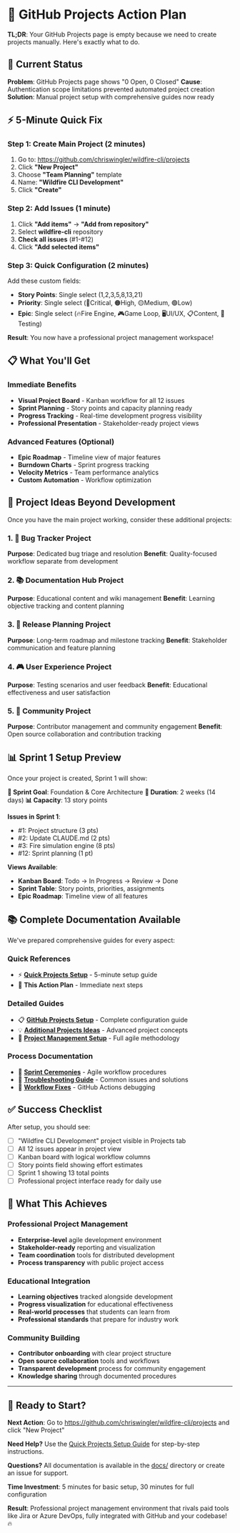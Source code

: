 # 🎯 GitHub Projects Action Plan

**TL;DR**: Your GitHub Projects page is empty because we need to create projects manually. Here's exactly what to do.

## 🚨 Current Status

**Problem**: GitHub Projects page shows "0 Open, 0 Closed" 
**Cause**: Authentication scope limitations prevented automated project creation
**Solution**: Manual project setup with comprehensive guides now ready

## ⚡ 5-Minute Quick Fix

### Step 1: Create Main Project (2 minutes)
1. Go to: https://github.com/chriswingler/wildfire-cli/projects
2. Click **"New Project"**
3. Choose **"Team Planning"** template  
4. Name: **"Wildfire CLI Development"**
5. Click **"Create"**

### Step 2: Add Issues (1 minute)
1. Click **"Add items"** → **"Add from repository"**
2. Select **wildfire-cli** repository
3. **Check all issues** (#1-#12)
4. Click **"Add selected items"**

### Step 3: Quick Configuration (2 minutes)
Add these custom fields:
- **Story Points**: Single select (1,2,3,5,8,13,21)
- **Priority**: Single select (🔴Critical, 🟠High, 🟡Medium, 🟢Low)
- **Epic**: Single select (🔥Fire Engine, 🎮Game Loop, 🖥️UI/UX, 📋Content, 🧪Testing)

**Result**: You now have a professional project management workspace!

## 📋 What You'll Get

### Immediate Benefits
- **Visual Project Board** - Kanban workflow for all 12 issues
- **Sprint Planning** - Story points and capacity planning ready
- **Progress Tracking** - Real-time development progress visibility
- **Professional Presentation** - Stakeholder-ready project views

### Advanced Features (Optional)
- **Epic Roadmap** - Timeline view of major features
- **Burndown Charts** - Sprint progress tracking
- **Velocity Metrics** - Team performance analytics
- **Custom Automation** - Workflow optimization

## 🚀 Project Ideas Beyond Development

Once you have the main project working, consider these additional projects:

### 1. 🐛 Bug Tracker Project
**Purpose**: Dedicated bug triage and resolution
**Benefit**: Quality-focused workflow separate from development

### 2. 📚 Documentation Hub Project  
**Purpose**: Educational content and wiki management
**Benefit**: Learning objective tracking and content planning

### 3. 🚀 Release Planning Project
**Purpose**: Long-term roadmap and milestone tracking
**Benefit**: Stakeholder communication and feature planning

### 4. 🎮 User Experience Project
**Purpose**: Testing scenarios and user feedback
**Benefit**: Educational effectiveness and user satisfaction

### 5. 🤝 Community Project
**Purpose**: Contributor management and community engagement
**Benefit**: Open source collaboration and contribution tracking

## 📊 Sprint 1 Setup Preview

Once your project is created, Sprint 1 will show:

**🎯 Sprint Goal**: Foundation & Core Architecture
**📅 Duration**: 2 weeks (14 days)
**📊 Capacity**: 13 story points

**Issues in Sprint 1**:
- #1: Project structure (3 pts)
- #2: Update CLAUDE.md (2 pts)  
- #3: Fire simulation engine (8 pts)
- #12: Sprint planning (1 pt)

**Views Available**:
- **Kanban Board**: Todo → In Progress → Review → Done
- **Sprint Table**: Story points, priorities, assignments
- **Epic Roadmap**: Timeline view of all features

## 📚 Complete Documentation Available

We've prepared comprehensive guides for every aspect:

### Quick References
- ⚡ **[Quick Projects Setup](QUICK_PROJECTS_SETUP.md)** - 5-minute setup guide
- 🎯 **This Action Plan** - Immediate next steps

### Detailed Guides  
- 📋 **[GitHub Projects Setup](GITHUB_PROJECTS_SETUP.md)** - Complete configuration guide
- 💡 **[Additional Projects Ideas](ADDITIONAL_PROJECTS_IDEAS.md)** - Advanced project concepts
- 🚀 **[Project Management Setup](PROJECT_MANAGEMENT_SETUP.md)** - Full agile methodology

### Process Documentation
- 📅 **[Sprint Ceremonies](SPRINT_CEREMONIES.md)** - Agile workflow procedures
- 🔧 **[Troubleshooting Guide](TROUBLESHOOTING_GUIDE.md)** - Common issues and solutions
- 🔧 **[Workflow Fixes](WORKFLOW_FIXES.md)** - GitHub Actions debugging

## ✅ Success Checklist

After setup, you should see:
- [ ] "Wildfire CLI Development" project visible in Projects tab
- [ ] All 12 issues appear in project view
- [ ] Kanban board with logical workflow columns
- [ ] Story points field showing effort estimates
- [ ] Sprint 1 showing 13 total points
- [ ] Professional project interface ready for daily use

## 🎉 What This Achieves

### Professional Project Management
- **Enterprise-level** agile development environment
- **Stakeholder-ready** reporting and visualization
- **Team coordination** tools for distributed development
- **Process transparency** with public project access

### Educational Integration
- **Learning objectives** tracked alongside development
- **Progress visualization** for educational effectiveness
- **Real-world processes** that students can learn from
- **Professional standards** that prepare for industry work

### Community Building
- **Contributor onboarding** with clear project structure
- **Open source collaboration** tools and workflows
- **Transparent development** process for community engagement
- **Knowledge sharing** through documented procedures

---

## 🚀 Ready to Start?

**Next Action**: Go to https://github.com/chriswingler/wildfire-cli/projects and click "New Project"

**Need Help?** Use the [Quick Projects Setup Guide](QUICK_PROJECTS_SETUP.md) for step-by-step instructions.

**Questions?** All documentation is available in the [docs/](.) directory or create an issue for support.

**Time Investment**: 5 minutes for basic setup, 30 minutes for full configuration

**Result**: Professional project management environment that rivals paid tools like Jira or Azure DevOps, fully integrated with GitHub and your codebase! 🔥
